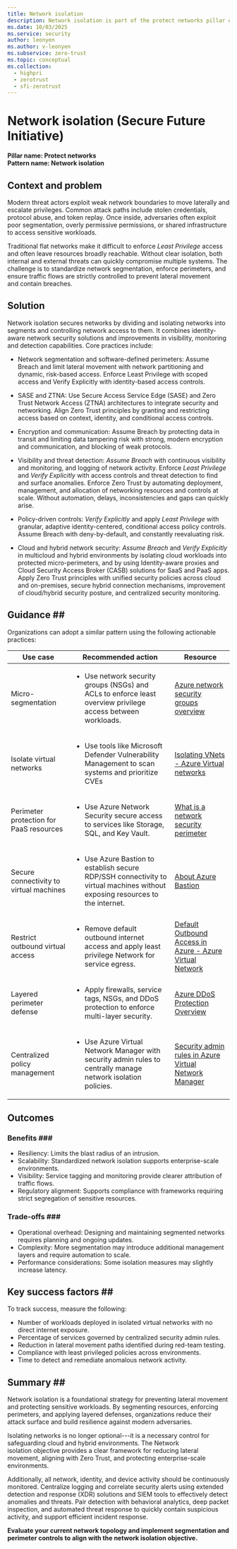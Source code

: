 ```yaml
---
title: Network isolation
description: Network isolation is part of the protect networks pillar of the Secure Future Initiative (SFI)and aligns with the Zero Trust principles of Verify Explicitly, Least Privilege, and Assume Breach to ensure that corporate and cloud networks are secured against unauthorized internal access and external intrusions. 
ms.date: 10/03/2025
ms.service: security
author: leonyen
ms.author: v-leonyen
ms.subservice: zero-trust
ms.topic: conceptual
ms.collection:
  - highpri
  - zerotrust
  - sfi-zerotrust
---
```


# Network isolation (Secure Future Initiative)

**Pillar name: Protect networks**<br>
**Pattern name: Network isolation**

## Context and problem

Modern threat actors exploit weak network boundaries to move laterally
and escalate privileges. Common attack paths include stolen credentials,
protocol abuse, and token replay. Once inside, adversaries often exploit
poor segmentation, overly permissive permissions, or shared
infrastructure to access sensitive workloads.  

Traditional flat networks make it difficult to enforce *Least Privilege*
access and often leave resources broadly reachable. Without clear
isolation, both internal and external threats can quickly compromise
multiple systems. The challenge is to standardize network segmentation,
enforce perimeters, and ensure traffic flows are strictly controlled to
prevent lateral movement and contain breaches.

## Solution ##

Network isolation secures networks by dividing and isolating
networks into segments and controlling network access to them. It
combines identity-aware network security solutions and improvements in
visibility, monitoring and detection capabilities. Core practices
include:  

-   Network segmentation and software-defined perimeters: Assume Breach
    and limit lateral movement with network partitioning and dynamic,
    risk-based access. Enforce Least Privilege with scoped access and
    Verify Explicitly with identity-based access controls.

-   SASE and ZTNA: Use Secure Access Service Edge (SASE) and Zero Trust
    Network Access (ZTNA) architectures to integrate security and
    networking. Align Zero Trust principles by granting and restricting
    access based on context, identity, and conditional access controls.

-   Encryption and communication: Assume Breach by protecting data in
    transit and limiting data tampering risk with strong, modern
    encryption and communication, and blocking of weak protocols.

-   Visibility and threat detection: *Assume Breach* with continuous
    visibility and monitoring, and logging of network activity. Enforce
    *Least Privilege* and *Verify Explicitly* with access controls and
    threat detection to find and surface anomalies. Enforce Zero Trust
    by automating deployment, management, and allocation of networking
    resources and controls at scale. Without automation, delays,
    inconsistencies and gaps can quickly arise.

-   Policy-driven controls: *Verify Explicitly* and apply *Least
    Privilege* with granular, adaptive identity-centered, conditional
    access policy controls. Assume Breach with deny-by-default, and
    constantly reevaluating risk.

-   Cloud and hybrid network security: *Assume Breach* and *Verify
    Explicitly* in multicloud and hybrid environments by isolating cloud
    workloads into protected micro-perimeters, and by using
    Identity-aware proxies and Cloud Security Access Broker (CASB)
    solutions for SaaS and PaaS apps. Apply Zero Trust principles with
    unified security policies across cloud and on-premises, secure
    hybrid connection mechanisms, improvement of cloud/hybrid security
    posture, and centralized security monitoring.

## Guidance ## 

Organizations can adopt a similar pattern using the following actionable
practices: 

|Use case|Recommended action |Resource |
|---|---|---|
| Micro-segmentation   | <ul><li>Use network security groups (NSGs) and ACLs to enforce least overview privilege access between workloads.</li></ul>|[Azure network security groups overview](https://learn.microsoft.com/azure/virtual-network/network-security-groups-overview) |
| Isolate virtual networks |<ul><li>Use tools like Microsoft Defender Vulnerability Management to scan systems and prioritize CVEs</li></ul> | [Isolating VNets - Azure Virtual networks](https://learn.microsoft.com/azure/virtual-wan/scenario-isolate-vnets) |
| Perimeter protection for PaaS resources |<ul><li>Use Azure Network Security secure access to services like Storage, SQL, and Key Vault.</li></ul>| [What is a network security perimeter](https://learn.microsoft.com/azure/private-link/network-security-perimeter-concepts) |
| Secure connectivity to virtual machines |<ul><li>Use Azure Bastion to establish secure RDP/SSH connectivity to virtual machines without exposing resources to the internet.</li></ul>| [About Azure Bastion](https://learn.microsoft.com/azure/bastion/bastion-overview) |
| Restrict outbound virtual access |<ul><li>Remove default outbound internet access and apply least privilege Network for service egress.</li></ul>| [Default Outbound Access in Azure - Azure Virtual Network](https://learn.microsoft.com/azure/virtual-network/ip-services/default-outbound-access) |
| Layered perimeter defense   |<ul><li>Apply firewalls, service tags, NSGs, and DDoS protection to enforce multi-layer security.</li></ul>| [Azure DDoS Protection Overview](https://learn.microsoft.com/azure/ddos-protection/ddos-protection-overview) |
| Centralized policy management   |<ul><li>Use Azure Virtual Network Manager with security admin rules to centrally manage network isolation policies.</li></ul>| [Security admin rules in Azure Virtual Network Manager](https://learn.microsoft.com/azure/virtual-network-manager/concept-security-admins) |

## Outcomes ##

### Benefits ###  
* Resiliency: Limits the blast radius of an intrusion.  
* Scalability: Standardized network isolation supports enterprise-scale environments.  
* Visibility: Service tagging and monitoring provide clearer attribution of traffic flows.  
* Regulatory alignment: Supports compliance with frameworks requiring strict segregation of sensitive resources.  

### Trade-offs ###  

* Operational overhead: Designing and maintaining segmented networks requires planning and ongoing updates.
* Complexity: More segmentation may introduce additional management layers and require automation to scale.  
* Performance considerations: Some isolation measures may slightly increase latency.  

## Key success factors ## 

To track success, measure the following:  

* Number of workloads deployed in isolated virtual networks with no direct internet exposure.  
* Percentage of services governed by centralized security admin rules.  
* Reduction in lateral movement paths identified during red-team testing.  
* Compliance with least privileged policies across environments.  
* Time to detect and remediate anomalous network activity.  

## Summary ## 

Network isolation is a foundational strategy for preventing lateral movement and protecting sensitive workloads. By segmenting resources, enforcing perimeters, and applying layered defenses, organizations reduce their attack surface and build resilience against modern adversaries.

Isolating networks is no longer optional---it is a necessary control for safeguarding cloud and hybrid environments. The Network isolation objective provides a clear framework for reducing lateral movement, aligning with Zero Trust, and protecting enterprise-scale environments.  

Additionally, all network, identity, and device activity should be continuously monitored. Centralize logging and correlate security alerts using extended detection and response (XDR) solutions and SIEM tools to effectively detect anomalies and threats. Pair detection with behavioral analytics, deep packet inspection, and automated threat response to quickly contain suspicious activity, and support efficient incident response.

**Evaluate your current network topology and implement segmentation and perimeter controls to align with the network isolation objective.**
